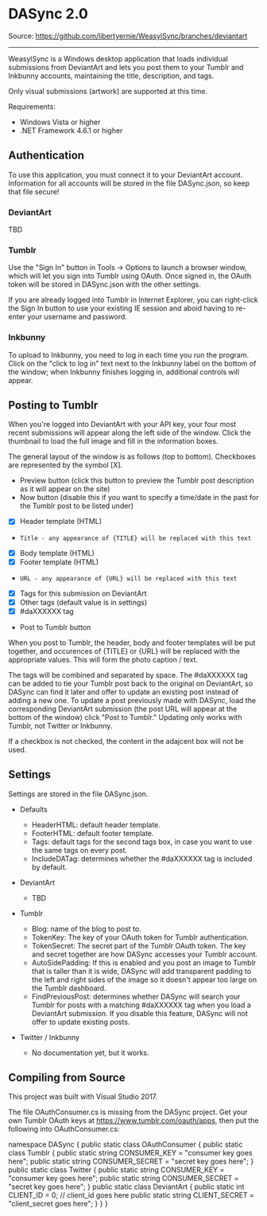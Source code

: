 DASync 2.0
==========

Source: https://github.com/libertyernie/WeasylSync/branches/deviantart

--------------------

WeasylSync is a Windows desktop application that loads individual submissions
from DeviantArt and lets you post them to your Tumblr and Inkbunny
accounts, maintaining the title, description, and tags.

Only visual submissions (artwork) are supported at this time.

Requirements:

* Windows Vista or higher
* .NET Framework 4.6.1 or higher

Authentication
--------------

To use this application, you must connect it to your DeviantArt
account. Information for all accounts will be stored in the file
DASync.json, so keep that file secure!

### DeviantArt

TBD

### Tumblr

Use the "Sign In" button in Tools -> Options to launch a browser window, which
will let you sign into Tumblr using OAuth. Once signed in, the OAuth token
will be stored in DASync.json with the other settings.

If you are already logged into Tumblr in Internet Explorer, you can
right-click the Sign In button to use your existing IE session and aboid
having to re-enter your username and password.

### Inkbunny

To upload to Inkbunny, you need to log in each time you run the program. Click
on the "click to log in" text next to the Inkbunny label on the bottom of the
window; when Inkbunny finishes logging in, additional controls will appear.

Posting to Tumblr
-----------------

When you're logged into DeviantArt with your API key, your four most recent
submissions will appear along the left side of the window. Click the thumbnail
to load the full image and fill in the information boxes.

The general layout of the window is as follows (top to bottom). Checkboxes are
represented by the symbol [X].

* Preview button (click this button to preview the Tumblr post description as
  it will appear on the site)
* Now button (disable this if you want to specify a time/date in the past for
  the Tumblr post to be listed under)
* [X] Header template (HTML)
*     Title - any appearance of {TITLE} will be replaced with this text
* [X] Body template (HTML)
* [X] Footer template (HTML)
*     URL - any appearance of {URL} will be replaced with this text
* [X] Tags for this submission on DeviantArt
* [X] Other tags (default value is in settings)
* [X] #daXXXXXX tag
* Post to Tumblr button

When you post to Tumblr, the header, body and footer templates will be put
together, and occurences of {TITLE} or {URL} will be replaced with the
appropriate values. This will form the photo caption / text.

The tags will be combined and separated by space. The #daXXXXXX tag can be
added to tie your Tumblr post back to the original on DeviantArt, so DASync
can find it later and offer to update an existing post instead of adding a new
one. To update a post previously made with DASync, load the corresponding
DeviantArt submission (the post URL will appear at the bottom of the window)
click "Post to Tumblr." Updating only works with Tumblr, not Twitter or
Inkbunny.

If a checkbox is not checked, the content in the adajcent box will not be used.

Settings
--------

Settings are stored in the file DASync.json.

* Defaults
  * HeaderHTML: default header template.
  * FooterHTML: default footer template.
  * Tags: default tags for the second tags box, in case you want to use the
    same tags on every post.
  * IncludeDATag: determines whether the #daXXXXXX tag is included by
    default.

* DeviantArt
  * TBD

* Tumblr
  * Blog: name of the blog to post to.
  * TokenKey: The key of your OAuth token for Tumblr authentication.
  * TokenSecret: The secret part of the Tumblr OAuth token. The key and secret
    together are how DASync accesses your Tumblr account.
  * AutoSidePadding: If this is enabled and you post an image to Tumblr that
    is taller than it is wide, DASync will add transparent padding to the
    left and right sides of the image so it doesn't appear too large on the
    Tumblr dashboard.
  * FindPreviousPost: determines whether DASync will search your Tumblr
    for posts with a matching #daXXXXXX tag when you load a DeviantArt
    submission. If you disable this feature, DASync will not offer to update
    existing posts.

* Twitter / Inkbunny
  * No documentation yet, but it works.

Compiling from Source
---------------------

This project was built with Visual Studio 2017.

The file OAuthConsumer.cs is missing from the DASync project. Get your own
Tumblr OAuth keys at https://www.tumblr.com/oauth/apps, then put the following
into OAuthConsumer.cs:

namespace DASync {
	public static class OAuthConsumer {
		public static class Tumblr {
			public static string CONSUMER_KEY = "consumer key goes here";
			public static string CONSUMER_SECRET = "secret key goes here";
		}
		public static class Twitter {
			public static string CONSUMER_KEY = "consumer key goes here";
			public static string CONSUMER_SECRET = "secret key goes here";
		}
		public static class DeviantArt {
			public static int CLIENT_ID = 0; // client_id goes here
			public static string CLIENT_SECRET = "client_secret goes here";
		}
	}
}
